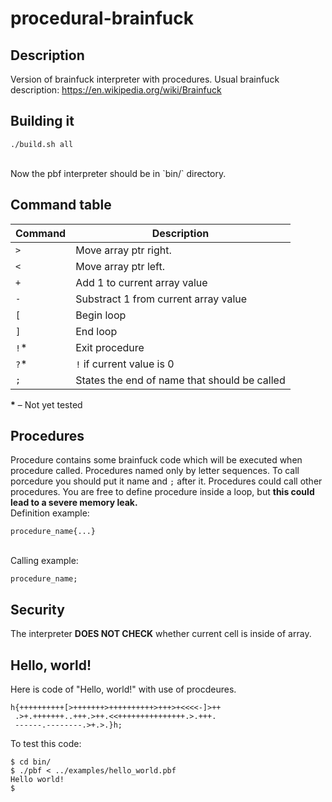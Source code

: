 # procedural-brainfuck
## Description
Version of brainfuck interpreter with procedures. Usual brainfuck description: https://en.wikipedia.org/wiki/Brainfuck
## Building it
```
./build.sh all
```
<br>
Now the pbf interpreter should be in `bin/` directory.
<br>

## Command table

|Command                 |Description              |
|------------------------|-------------------------|
|`>`                     | Move array ptr right.   |
|`<`                     | Move array ptr left.    |
|`+`                     | Add 1 to current array value|
|`-`                     | Substract 1 from current array value|
|`[`                     | Begin loop              |
|`]`                     | End loop                |
|`!`*                    | Exit procedure          |
|`?`*                    | `!` if current value is 0 |
|`;`                     | States the end of name that should be called |

<b>*</b> – Not yet tested 
## Procedures
Procedure contains some brainfuck code which will be executed when procedure called. Procedures named only by letter sequences. To call porcedure you should put it name and `;` after it. Procedures could call other procedures. You are free to define procedure inside a loop, but **this could lead to a severe memory leak.**<br>
Definition example:<br>
```
procedure_name{...}
```
<br>
Calling example:<br>

```
procedure_name;
```
## Security
The interpreter **DOES NOT CHECK** whether current cell is inside of array. 
## Hello, world!
Here is code of "Hello, world!" with use of procdeures.
```
h{++++++++++[>+++++++>++++++++++>+++>+<<<<-]>++
 .>+.+++++++..+++.>++.<<+++++++++++++++.>.+++.
 ------.--------.>+.>.}h;
 ```
 To test this code:<br> 
 ```
 $ cd bin/
 $ ./pbf < ../examples/hello_world.pbf
 Hello world!
 $
 ```
